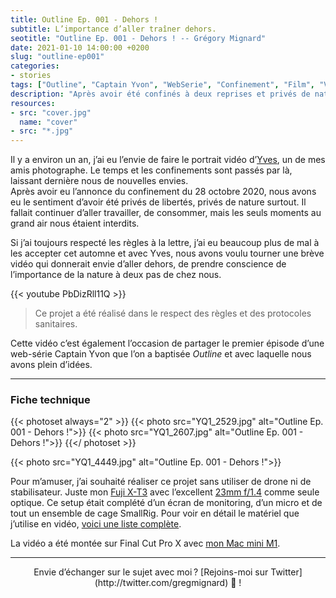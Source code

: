 ```yaml
---
title: Outline Ep. 001 - Dehors !
subtitle: L’importance d’aller traîner dehors.
seotitle: "Outline Ep. 001 - Dehors ! -- Grégory Mignard"
date: 2021-01-10 14:00:00 +0200
slug: "outline-ep001"
categories:
- stories
tags: ["Outline", "Captain Yvon", "WebSerie", "Confinement", "Film", "Vidéo", "COVID-19"]
description: "Après avoir été confinés à deux reprises et privés de nature, nous prenons pleine conscience de l’importance dehors."
resources:
- src: "cover.jpg"
  name: "cover"
- src: "*.jpg"
---
```


Il y a environ un an, j’ai eu l’envie de faire le portrait vidéo d’[Yves](https://yvesquere.com), un de mes amis photographe. Le temps et les confinements sont passés par là, laissant dernière nous de nouvelles envies.  
Après avoir eu l’annonce du confinement du 28 octobre 2020, nous avons eu le sentiment d’avoir été privés de libertés, privés de nature surtout. Il fallait continuer d’aller travailler, de consommer, mais les seuls moments au grand air nous étaient interdits.

Si j’ai toujours respecté les règles à la lettre, j’ai eu beaucoup plus de mal à les accepter cet automne et avec Yves, nous avons voulu tourner une brève vidéo qui donnerait envie d’aller dehors, de prendre conscience de l’importance de la nature à deux pas de chez nous.

<div>{{< youtube PbDizRll11Q >}}</div>

> Ce projet a été réalisé dans le respect des règles et des protocoles sanitaires.

Cette vidéo c’est également l’occasion de partager le premier épisode d’une web-série Captain Yvon que l’on a baptisée *Outline* et avec laquelle nous avons plein d’idées.

***

### Fiche technique

{{< photoset always="2" >}}
{{< photo src="YQ1_2529.jpg" alt="Outline Ep. 001 - Dehors !">}}
{{< photo src="YQ1_2607.jpg" alt="Outline Ep. 001 - Dehors !">}}
{{</ photoset >}}

{{< photo src="YQ1_4449.jpg" alt="Outline Ep. 001 - Dehors !">}}

Pour m’amuser, j’ai souhaité réaliser ce projet sans utiliser de drone ni de stabilisateur. Juste mon [Fuji X-T3](https://www.digit-photo.com/FUJI-X-T3-Boitier-Nu-Noir-rFUJIXT3BK.html?dpa_id=23) avec l’excellent [23mm f/1.4](https://www.digit-photo.com/FUJI-XF-23mm-f-1-4-R-rFUJI11508.html?dpa_id=23) comme seule optique. Ce setup était complété d’un écran de monitoring, d’un micro et de tout un ensemble de cage SmallRig. Pour voir en détail le matériel que j’utilise en vidéo, [voici une liste complète](https://www.digit-photo.com/wishlist.html?NjQwOQ==?dpa_id=23).

La vidéo a été montée sur Final Cut Pro X avec [mon Mac mini M1](https://gregorymignard.com/mac-mini-m1/).

***

<center>Envie d’échanger sur le sujet avec moi ? [Rejoins-moi sur Twitter](http://twitter.com/gregmignard) 🐥 !</center>